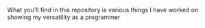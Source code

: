 What you'll find in this repository is various things I have worked on showing my versatility as a programmer
